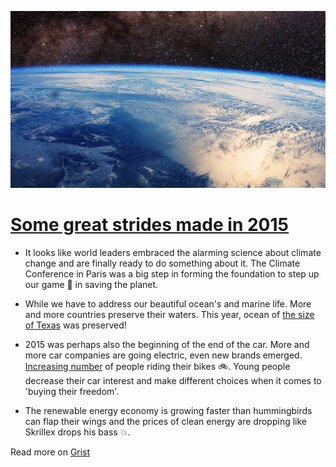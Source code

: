 ![earth](2016-01-02-29-earth.jpg)

# [Some great strides made in 2015](http://grist.org/climate-energy/heres-the-good-news-about-earth-from-this-year/)

* It looks like world leaders embraced the alarming science about climate change and are finally ready to do something about it. The Climate Conference in Paris was a big step in forming the foundation to step up our game 💪 in saving the planet.

* While we have to address our beautiful ocean's and marine life. More and more countries preserve their waters. This year, ocean of [the size of Texas](http://bit.ly/1Tvi7bd) was preserved!

* 2015 was perhaps also the beginning of the end of the car. More and more car companies are going electric, even new brands emerged. [Increasing number](http://www.bikeleague.org/commutingdata) of people riding their bikes 🚲. Young people decrease their car interest and make different choices when it comes to 'buying their freedom'.

* The renewable energy economy is growing faster than hummingbirds can flap their wings and the prices of clean energy are dropping like Skrillex drops his bass 💥.

Read more on [Grist](http://grist.org/climate-energy/heres-the-good-news-about-earth-from-this-year/)
